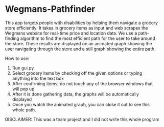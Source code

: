 # Wegmans-Pathfinder

This app targets people with disabilities by helping them navigate a grocery store efficiently. It takes in grocery items as input and web scrapes the Wegmans website for real-time price and location data. We use a path-finding algorithm to find the most efficient path for the user to take around the store. These results are displayed on an animated graph showing the user navigating through the store and a still graph showing the entire path.

How to use:

1. Run gui.py
2. Select grocery items by checking off the given options or typing anything into the text box
3. After confirming items, do not touch any of the browser windows that will pop up
4. After it is done gathering data, the graphs will be automatically displayed
5. Once you watch the animated graph, you can close it out to see this whole path.

DISCLAIMER: This was a team project and I did not write this whole program

